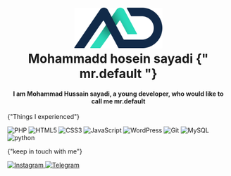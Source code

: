 <h1 align="center">
  <br>
  <a href="https://instagram.com/weblax.ir"><img src="./logo.png" alt="mohammad hosein sayadi" width="200"></a>
  <br>
  Mohammadd hosein sayadi {" mr.default "}
</h1>
<h4 align="center">I am Mohammad Hussain sayadi, a young developer, who would like to call me mr.default</h4>
{"Things I experienced"}
<p>
<img alt="PHP" src="https://img.shields.io/badge/php-%23777BB4.svg?style=for-the-badge&logo=php&logoColor=white" />
<img alt="HTML5" src="https://img.shields.io/badge/html5-%23E34F26.svg?style=for-the-badge&logo=html5&logoColor=white" />
<img alt="CSS3" src="https://img.shields.io/badge/css3-%231572B6.svg?style=for-the-badge&logo=css3&logoColor=white" />
<img alt="JavaScript" src="https://img.shields.io/badge/javascript-%23323330.svg?style=for-the-badge&logo=javascript&logoColor=%23F7DF1E" />
<img alt="WordPress" src="https://img.shields.io/badge/WordPress-%23117AC9.svg?style=for-the-badge&logo=WordPress&logoColor=white" />
<img alt="Git" src="https://img.shields.io/badge/git-%23F05033.svg?style=for-the-badge&logo=git&logoColor=white" />
<img alt="MySQL" src="https://img.shields.io/badge/mysql-%2300f.svg?style=for-the-badge&logo=mysql&logoColor=white" />
<img alt="python" src="https://img.shields.io/badge/python-%76cc45.svg?style=for-the-badge&logo=python&logoColor=white" />
</p>
{"keep in touch with me"}
<p>
<a href="https://instagram.com/mrdefault.ir">
    <img alt="Instagram" src="https://img.shields.io/badge/Instagram-%23E4405F.svg?style=for-the-badge&logo=Instagram&logoColor=white" />
</a>
<a href="https://t.me/weblax_ir">
    <img alt="Telegram" src="https://img.shields.io/badge/Telegram-2CA5E0?style=for-the-badge&logo=telegram&logoColor=white" />
</a>
</p>

